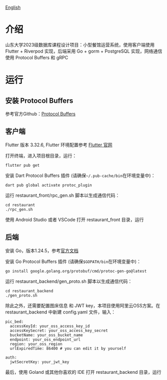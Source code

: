 [English](README.md)

# 介绍

山东大学2023级数据库课程设计项目：小型餐馆运营系统，使用客户端使用 Flutter + Riverpod 实现，后端采用 Go + gorm + PostgreSQL 实现，网络通信使用 Protocol Buffers 和 gRPC

# 运行

## 安装 Protocol Buffers

参考官方Github：[Protocol Buffers](https://github.com/protocolbuffers/protobuf#protobuf-compiler-installation)

## 客户端

Flutter 版本 3.32.6, Flutter 环境配置参考 [Flutter 官网](https://docs.flutter.dev/get-started/install)

打开终端，进入项目根目录，运行：

```shell
flutter pub get
```

安装 Dart Protocol Buffers 插件 (请确保`~/.pub-cache/bin`在环境变量中)：

```shell
dart pub global activate protoc_plugin
```

运行 restaurant_front/rpc_gen.sh 脚本以生成通信代码：

```shell
cd restaurant
./rpc_gen.sh
```

使用 Android Studio 或者 VSCode 打开 restaurant_front 目录，运行

## 后端

安装 Go，版本1.24.5，参考[官方文档](https://go.dev/doc/install)

安装 Go Protocol Buffers 插件 (请确保`$GOPATH/bin`在环境变量中)：

```shell
go install google.golang.org/protobuf/cmd/protoc-gen-go@latest
```

运行 restaurant_backend/gen_proto.sh 脚本以生成通信代码：

```shell
cd restaurant_backend
./gen_proto.sh
```

除此之外，还需要配置图床信息 和 JWT key，本项目使用阿里云OSS方案。在 restaurant_backend 中新建 config.yaml 文件，输入：

```shell
pic_bed:
  accessKeyId: your_oss_access_key_id
  accessKeySecret: your_oss_access_key_secret
  bucketName: your_oss_bucket_name
  endpoint: your_oss_endpoint_url
  region: your_oss_region
  urlExpiredTime: 86400 # you can edit it by yourself

auth:
  jwtSecretKey: your_jwt_key
```

最后，使用 Goland 或其他你喜欢的 IDE 打开 restaurant_backend 目录，运行

